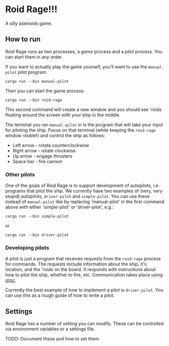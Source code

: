 # Roid Rage!!!

A silly asteroids game.

## How to run

Roid Rage runs as two processes, a *game* process and a *pilot* process. You can start them in
any order.

If you want to actually play the game yourself, you'll want to use the `manual-pilot` pilot 
program:
```
cargo run --bin manual-pilot
```

Then you can start the game process:
```
cargo run --bin roid-rage
```

This second command will create a new window and you should see 'roids floating around the screen with your
ship in the middle.

The terminal you ran `manual-pilot` in is the program that will take your input for piloting
the ship. Focus on that terminal (while keeping the `roid-rage` window visible!) and control the ship
as follows:

* Left arrow - rotate counterclockwise
* Right arrow - rotate clockwise
* Up arrow - engage thrusters
* Space bar - fire cannon

### Other pilots

One of the goals of Roid Rage is to support development of autopilots, i.e. programs
that pilot the ship. We currently have two examples of (very, very stupid) autopilots, `driver-pilot` and
`simple-pilot`. You can use these instead of `manual-pilot` like by replacing 'manual-pilot' in the
first command above with either 'simple-pilot' or 'driver-pilot', e.g.:

```
cargo run --bin simple-pilot
```

or

```
cargo run --bin driver-pilot
```

### Developing pilots

A pilot is just a program that receives requests from the `roid-rage` process for commands. The requests
include information about the ship, it's location, and the 'roids on the board. It responds with
instructions about how to pilot the ship, whether to fire, etc. Communication takes place
using [grpc](grpc.io).

Currently the best example of how to implement a pilot is `driver-pilot`. You can use
this as a rough guide of how to write a pilot.

## Settings

Roid Rage has a number of setting you can modify. These can be controlled via environment variables or a settings file.

TODO: Document these and how to set them.